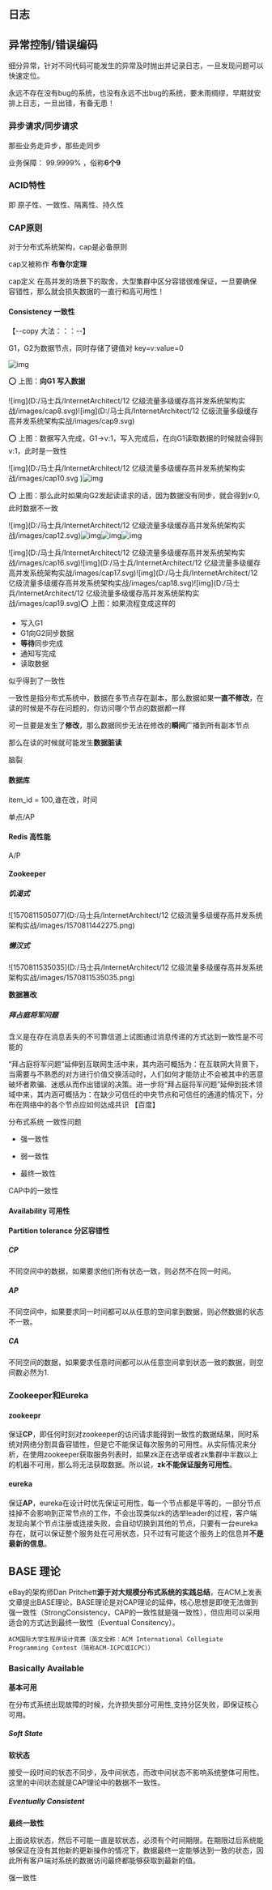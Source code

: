 ## 日志

## 异常控制/错误编码

细分异常，针对不同代码可能发生的异常及时抛出并记录日志，一旦发现问题可以快速定位。

永远不存在没有bug的系统，也没有永远不出bug的系统，要未雨绸缪，早期就安排上日志，一旦出错，有备无患！

### 异步请求/同步请求

那些业务走异步，那些走同步

业务保障： 99.9999% ，俗称**6个9**

### ACID特性

即 原子性、一致性、隔离性、持久性

### CAP原则

对于分布式系统架构，cap是必备原则

cap又被称作 **布鲁尔定理** 

cap定义 在高并发的场景下的取舍，大型集群中区分容错很难保证，一旦要确保容错性，那么就会损失数据的一直行和高可用性！

#### Consistency  一致性

【--copy 大法：：：--】

G1，G2为数据节点，同时存储了键值对 key=v:value=0

![img](https://mwhittaker.github.io/blog/an_illustrated_proof_of_the_cap_theorem/assets/cap7.svg)

:o: 上图：**向G1 写入数据** 

![img](D:/马士兵/InternetArchitect/12 亿级流量多级缓存高并发系统架构实战/images/cap8.svg)![img](D:/马士兵/InternetArchitect/12 亿级流量多级缓存高并发系统架构实战/images/cap9.svg)

:o: 上图：数据写入完成，G1->v:1，写入完成后，在向G1读取数据的时候就会得到v:1，此时是一致性



![img](D:/马士兵/InternetArchitect/12 亿级流量多级缓存高并发系统架构实战/images/cap10.svg  )![img](https://mwhittaker.github.io/blog/an_illustrated_proof_of_the_cap_theorem/assets/cap11.svg)

:o: 上图：那么此时如果向G2发起读请求的话，因为数据没有同步，就会得到v:0,此时数据不一致



![img](D:/马士兵/InternetArchitect/12 亿级流量多级缓存高并发系统架构实战/images/cap12.svg)![img](https://mwhittaker.github.io/blog/an_illustrated_proof_of_the_cap_theorem/assets/cap13.svg)![img](https://mwhittaker.github.io/blog/an_illustrated_proof_of_the_cap_theorem/assets/cap14.svg)![img](https://mwhittaker.github.io/blog/an_illustrated_proof_of_the_cap_theorem/assets/cap15.svg)







![img](D:/马士兵/InternetArchitect/12 亿级流量多级缓存高并发系统架构实战/images/cap16.svg)![img](D:/马士兵/InternetArchitect/12 亿级流量多级缓存高并发系统架构实战/images/cap17.svg)![img](D:/马士兵/InternetArchitect/12 亿级流量多级缓存高并发系统架构实战/images/cap18.svg)![img](D:/马士兵/InternetArchitect/12 亿级流量多级缓存高并发系统架构实战/images/cap19.svg):o: 上图：如果流程变成这样的

- 写入G1
- G1向G2同步数据
- **等待**同步完成
- 通知写完成
- 读取数据

似乎得到了一致性

一致性是指分布式系统中，数据在多节点存在副本，那么数据如果**一直不修改**，在读的时候是不存在问题的，你访问哪个节点的数据都一样

可一旦要是发生了**修改**，那么数据同步无法在修改的**瞬间**广播到所有副本节点

那么在读的时候就可能发生**数据脏读**



脑裂

#### 数据库

item_id = 100,谁在改，时间

单点/AP

#### Redis 高性能

A/P

#### Zookeeper

##### 饥渴式

![1570811505077](D:/马士兵/InternetArchitect/12 亿级流量多级缓存高并发系统架构实战/images/1570811442275.png)



##### **懒汉式**

![1570811535035](D:/马士兵/InternetArchitect/12 亿级流量多级缓存高并发系统架构实战/images/1570811535035.png)



**数据篡改**

##### 拜占庭将军问题

含义是在存在消息丢失的不可靠信道上试图通过消息传递的方式达到一致性是不可能的 

“拜占庭将军问题”延伸到互联网生活中来，其内涵可概括为：在互联网大背景下，当需要与不熟悉的对方进行价值交换活动时，人们如何才能防止不会被其中的恶意破坏者欺骗、迷惑从而作出错误的决策。进一步将“拜占庭将军问题”延伸到技术领域中来，其内涵可概括为：在缺少可信任的中央节点和可信任的通道的情况下，分布在网络中的各个节点应如何达成共识 【百度】



分布式系统 一致性问题

- 强一致性

- 弱一致性

- 最终一致性



CAP中的一致性

#### Availability 可用性

#### Partition tolerance 分区容错性

##### CP

不同空间中的数据，如果要求他们所有状态一致，则必然不在同一时间。

##### AP

不同空间中，如果要求同一时间都可以从任意的空间拿到数据，则必然数据的状态不一致。

##### CA

不同空间的数据，如果要求任意时间都可以从任意空间拿到状态一致的数据，则空间数必然为1.

### Zookeeper和Eureka

#### **zookeepr**

保证**CP**，即任何时刻对zookeeper的访问请求能得到一致性的数据结果，同时系统对网络分割具备容错性，但是它不能保证每次服务的可用性。从实际情况来分析，在使用zookeeper获取服务列表时，如果zk正在选举或者zk集群中半数以上的机器不可用，那么将无法获取数据。所以说，**zk不能保证服务可用性**。

#### eureka

保证**AP**，eureka在设计时优先保证可用性，每一个节点都是平等的，一部分节点挂掉不会影响到正常节点的工作，不会出现类似zk的选举leader的过程，客户端发现向某个节点注册或连接失败，会自动切换到其他的节点，只要有一台eureka存在，就可以保证整个服务处在可用状态，只不过有可能这个服务上的信息并**不是最新的信息**。

## BASE 理论

eBay的架构师Dan Pritchett**源于对大规模分布式系统的实践总结**，在ACM上发表文章提出BASE理论，BASE理论是对CAP理论的延伸，核心思想是即使无法做到强一致性（StrongConsistency，CAP的一致性就是强一致性），但应用可以采用适合的方式达到最终一致性（Eventual Consitency）。

```
ACM国际大学生程序设计竞赛（英文全称：ACM International Collegiate Programming Contest（简称ACM-ICPC或ICPC））
```

### Basically Available

**基本可用**

在分布式系统出现故障的时候，允许损失部分可用性,支持分区失败，即保证核心可用。

##### Soft State

**软状态**

接受一段时间的状态不同步，及中间状态，而改中间状态不影响系统整体可用性。这里的中间状态就是CAP理论中的数据不一致性。

##### Eventually Consistent

**最终一致性**

上面说软状态，然后不可能一直是软状态，必须有个时间期限。在期限过后系统能够保证在没有其他新的更新操作的情况下，数据最终一定能够达到一致的状态，因此所有客户端对系统的数据访问最终都能够获取到最新的值。

强一致性